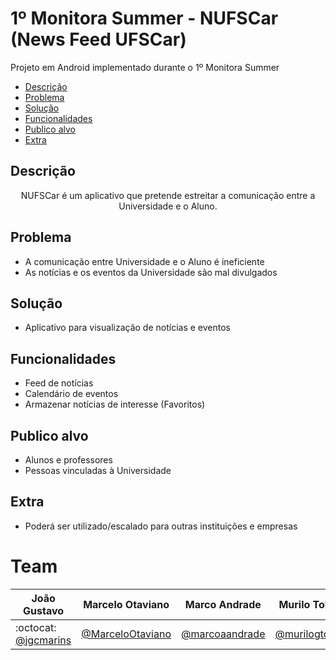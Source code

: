 # 1º Monitora Summer - NUFSCar (News Feed UFSCar)
Projeto em Android implementado durante o 1º Monitora Summer

- [Descrição](#descrição)
- [Problema](#problema)
- [Solução](#solução)
- [Funcionalidades](#funcionalidades)
- [Publico alvo](#público-alvo)
- [Extra](#extra)

## Descrição
<p align="center">
  NUFSCar é um aplicativo que pretende estreitar a comunicação entre a Universidade e o Aluno.
</p>

## Problema
<p align="center">
  <ul>
  	<li>A comunicação entre Universidade e o Aluno é ineficiente</li>
  	<li>As notícias e os eventos da Universidade são mal divulgados</li>
  </ul>
</p>

## Solução
<p align="center">
  <ul>
  	<li>Aplicativo para visualização de notícias e eventos</li>
  </ul>
</p>

## Funcionalidades
<p align="center">
  <ul>
  	<li>Feed de notícias</li>
  	<li>Calendário de eventos</li>
  	<li>Armazenar notícias de interesse (Favoritos)</li>
  </ul>
</p>

## Publico alvo
<p align="center">
  <ul>
  	<li>Alunos e professores</li>
  	<li>Pessoas vinculadas à Universidade</li>
  </ul>
</p>

## Extra
<p align="center">
  <ul>
  	<li>Poderá ser utilizado/escalado para outras instituições e empresas</li>
  </ul>
</p>

# Team

João Gustavo | Marcelo Otaviano | Marco Andrade | Murilo Toloni | Vinicius Dourado |
|---|---|---|---|---|
:octocat: [@jgcmarins](https://github.com/jgcmarins) | [@MarceloOtaviano](https://github.com/MarceloOtaviano) | [@marcoaandrade](https://github.com/marcoaandrade) | [@murilogtoloni](https://github.com/murilogtoloni) | [@vdouradol](https://github.com/vdouradol) |

